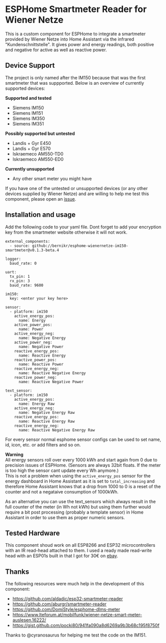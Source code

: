 # ESPHome Smartmeter Reader for Wiener Netze

This is a custom component for ESPHome to integrate a smartmeter provided by Wiener Netze into Home Assistant via the infrared "Kundenschnittstelle". It gives power and energy readings, both positive and negative for active as well as reactive power.

## Device Support
The project is only named after the IM150 because that was the first smartmeter that was suppported.
Below is an overview of currently supported devices:

**Supported and tested**
- Siemens IM150
- Siemens IM151
- Siemens IM350
- Siemens IM351

**Possibly supported but untested**
- Landis + Gyr E450
- Landis + Gyr E570
- Iskraemeco AM550-TD0
- Iskraemeco AM550-ED0

**Currently unsupported**
- Any other smart meter you might have

If you have one of the untested or unsupported devices (or any other devices supplied by Wiener Netze) and are willing to help me test this component, please open an [issue](https://github.com/bernikr/esphome-wienernetze-im150-smartmeter/issues/new).

## Installation and usage

Add the following code to your yaml file.
Dont forget to add your encryption key from the smartmeter website otherwise it will not work.

```
external_components:
  - source: github://bernikr/esphome-wienernetze-im150-smartmeter@v0.1.3-beta.4

logger:
  baud_rate: 0

uart:
  tx_pin: 1
  rx_pin: 3
  baud_rate: 9600

im150:
  key: <enter your key here>

sensor:
  - platform: im150
    active_energy_pos:
      name: Energy
    active_power_pos:
      name: Power
    active_energy_neg:
      name: Negative Energy
    active_power_neg:
      name: Negative Power
    reactive_energy_pos:
      name: Reactive Energy
    reactive_power_pos:
      name: Reactive Power
    reactive_energy_neg:
      name: Reactive Negative Energy
    reactive_power_neg:
      name: Reactive Negative Power

text_sensor:
  - platform: im150
    active_energy_pos:
      name: Energy Raw
    active_energy_neg:
      name: Negative Energy Raw
    reactive_energy_pos:
      name: Reactive Energy Raw
    reactive_energy_neg:
      name: Reactive Negative Energy Raw
```

For every sensor normal esphome sensor configs can be used to set name, id, icon, etc. or add filters and so on.

**Warning**  
All energy sensors roll over every 1000 kWh and start again from 0 due to precision issues of ESPHome.
(Sensors are always 32bit floats. If the meter is too high the sensor cant update every Wh anymore.)  
This is not a problem when using the `active_energy_pos` sensor for the energy dashboard in Home Assistant as it is set to `total_increasing` and therefore Home Assistant knows that a drop from 1000 to 0 is a reset of the counter and not a negataive consumption of 1000kWh.

As an alternative you can use the text_sensors which always result in the full counter of the meter (in Wh not kWh) but using them further would require a bit post processing (probably a template sensor) in Home Assistant in order to use them as proper numeric sensors.

## Tested Hardware
This component shoud work on all ESP8266 and ESP32 microcontrollers with an IR read-head attached to them. I used a ready made read-write head with an ESP01s built in that I got for 30€ on [ebay](https://www.ebay.de/itm/296067484432).

## Thanks
The following resources were much help in the development of this component:
- https://github.com/aldadic/esp32-smartmeter-reader
- https://github.com/aburgr/smartmeter-reader
- https://github.com/DomiStyle/esphome-dlms-meter
- https://www.lteforum.at/mobilfunk/wiener-netze-smart-meter-auslesen.16222/
- https://gist.github.com/pocki80/941fa090a8d6269a9b3b68c195f8750f

Thanks to @cyranosaurus for helping me test the code on the IM151.
